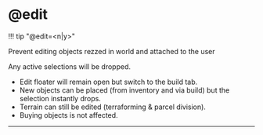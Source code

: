 # @edit

!!! tip "@edit=&lt;n|y&gt;"

Prevent editing objects rezzed in world and attached to the user

Any active selections will be dropped.

* Edit floater will remain open but switch to the build tab.
* New objects can be placed (from inventory and via build) but the selection instantly drops.
* Terrain can still be edited (terraforming & parcel division).
* Buying objects is not affected.

---
